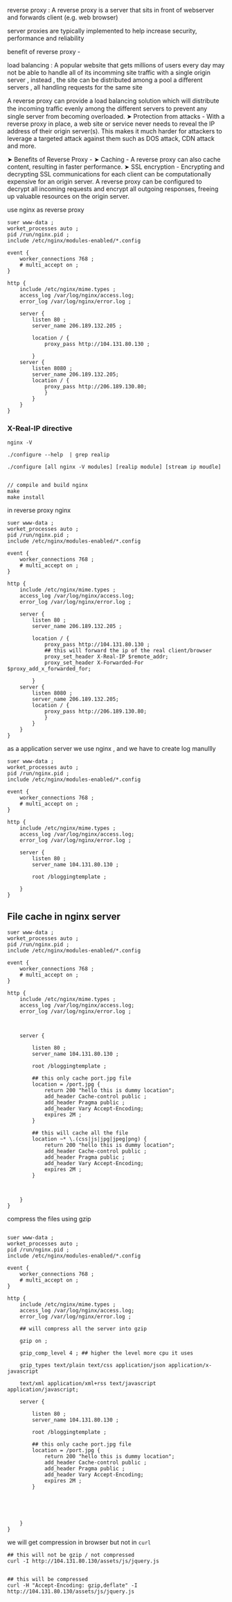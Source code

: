 reverse proxy :  A reverse proxy  is a server that sits in front of webserver and forwards client (e.g.  web browser) 

server proxies are typically implemented to help increase security, performance and reliability 

benefit of reverse proxy - 

load balancing :  A popular website that gets millions of users every day may not be able to handle all of its incomming site traffic with a single origin server , instead , the site can be distributed among a pool a different servers , all handling requests for the same site 

A reverse proxy can provide a load balancing solution which will
distribute the incoming traﬃc evenly among the diﬀerent servers to
prevent any single server from becoming overloaded.
➤ Protection from attacks - With a reverse proxy in place, a web site
or service never needs to reveal the IP address of their origin
server(s). This makes it much harder for attackers to leverage a
targeted attack against them such as DOS attack, CDN attack and
more.

➤ Benefits of Reverse Proxy -
➤ Caching - A reverse proxy can also cache content, resulting in
faster performance.
➤ SSL encryption -
Encrypting and decrypting SSL
communications for each client can be computationally
expensive for an origin server. A reverse proxy can be
configured to decrypt all incoming requests and encrypt all
outgoing responses, freeing up valuable resources on the
origin server.

use nginx as reverse proxy 

```
suer www-data ;
worket_processes auto ;
pid /run/nginx.pid ;
include /etc/nginx/modules-enabled/*.config 

event {
    worker_connections 768 ;
    # multi_accept on ;
}

http {
    include /etc/nginx/mime.types ;
    access_log /var/log/nginx/access.log;
    error_log /var/log/nginx/error.log ;

    server {
        listen 80 ;
        server_name 206.189.132.205 ;
        
        location / {
            proxy_pass http://104.131.80.130 ;

        }
    server {
        listen 8080 ;
        server_name 206.189.132.205;
        location / {
            proxy_pass http://206.189.130.80;
            }
        }
    }
}
```

### X-Real-IP directive

```
nginx -V 

./configure --help  | grep realip 
```

```
./configure [all nginx -V modules] [realip module] [stream ip moudle]


// compile and build nginx
make 
make install
```

in reverse proxy nginx  

```
suer www-data ;
worket_processes auto ;
pid /run/nginx.pid ;
include /etc/nginx/modules-enabled/*.config 

event {
    worker_connections 768 ;
    # multi_accept on ;
}

http {
    include /etc/nginx/mime.types ;
    access_log /var/log/nginx/access.log;
    error_log /var/log/nginx/error.log ;

    server {
        listen 80 ;
        server_name 206.189.132.205 ;
        
        location / {
            proxy_pass http://104.131.80.130 ;
            ## this will forward the ip of the real client/browser    
            proxy_set_header X-Real-IP $remote_addr;
            proxy_set_header X-Forwarded-For $proxy_add_x_forwarded_for;

        }
    server {
        listen 8080 ;
        server_name 206.189.132.205;
        location / {
            proxy_pass http://206.189.130.80;
            }
        }
    }
}
```

as a application server we use nginx , and we have to create log manullly 

```
suer www-data ;
worket_processes auto ;
pid /run/nginx.pid ;
include /etc/nginx/modules-enabled/*.config 

event {
    worker_connections 768 ;
    # multi_accept on ;
}

http {
    include /etc/nginx/mime.types ;
    access_log /var/log/nginx/access.log;
    error_log /var/log/nginx/error.log ;

    server {
        listen 80 ;
        server_name 104.131.80.130 ;
        
        root /bloggingtemplate ;   
      
    }
}
```





## File cache in nginx server



```
suer www-data ;
worket_processes auto ;
pid /run/nginx.pid ;
include /etc/nginx/modules-enabled/*.config 

event {
    worker_connections 768 ;
    # multi_accept on ;
}

http {
    include /etc/nginx/mime.types ;
    access_log /var/log/nginx/access.log;
    error_log /var/log/nginx/error.log ;
    

    
    server {

        listen 80 ;
        server_name 104.131.80.130 ;
            
        root /bloggingtemplate ;   
            
        ## this only cache port.jpg file 
        location = /port.jpg {
            return 200 "hello this is dummy location";
            add_header Cache-control public ;
            add_header Pragma public ;        
            add_header Vary Accept-Encoding;
            expires 2M ;    
        }
        
        ## this will cache all the file    
        location ~* \.(css|js|jpg|jpeg|png) {
            return 200 "hello this is dummy location";
            add_header Cache-control public ;
            add_header Pragma public ;        
            add_header Vary Accept-Encoding;
            expires 2M ;    
        }
    
        
      
    }
}
```



compress the files using gzip 



```

suer www-data ;
worket_processes auto ;
pid /run/nginx.pid ;
include /etc/nginx/modules-enabled/*.config 

event {
    worker_connections 768 ;
    # multi_accept on ;
}

http {
    include /etc/nginx/mime.types ;
    access_log /var/log/nginx/access.log;
    error_log /var/log/nginx/error.log ;
    
    ## will compress all the server into gzip 

    gzip on ;

    gzip_comp_level 4 ; ## higher the level more cpu it uses 

    gzip_types text/plain text/css application/json application/x-javascript 

    text/xml application/xml+rss text/javascript application/javascript;
    
    server {

        listen 80 ;
        server_name 104.131.80.130 ;
            
        root /bloggingtemplate ;   
            
        ## this only cache port.jpg file 
        location = /port.jpg {
            return 200 "hello this is dummy location";
            add_header Cache-control public ;
            add_header Pragma public ;        
            add_header Vary Accept-Encoding;
            expires 2M ;    
        }
        
     
    
        
      
    }
}

```



we will get compression in browser but not in `curl`

```
## this will not be gzip / not compressed
curl -I http://104.131.80.130/assets/js/jquery.js 


## this will be compressed 
curl -H "Accept-Encoding: gzip,deflate" -I http://104.131.80.130/assets/js/jquery.js 

```




